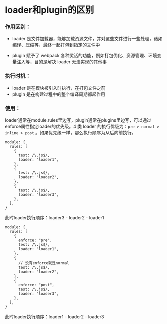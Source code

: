 # loader和plugin的区别

### 作用区别：

- loader 是文件加载器，能够加载资源文件，并对这些文件进行一些处理，诸如编译、压缩等，最终一起打包到指定的文件中

- plugin 赋予了 webpack 各种灵活的功能，例如打包优化、资源管理、环境变量注入等，目的是解决 loader 无法实现的其他事

### 执行时机：

- loader 是在模块被引入时执行，在打包文件之前
- plugin 是在构建过程中的整个编译周期都起作用

### 使用：

loader通常在module.rules里边写，plugin通常在plugins里边写，可以通过enforce属性指定loader的优先级。4 类 loader 的执行优级为：```pre > normal > inline > post``` 。如果优先级一样，那么执行顺序为从后向前执行。

```
module: {
  rules: [
    {
      test: /\.js$/,
      loader: "loader1",
    },
    {
      test: /\.js$/,
      loader: "loader2",
    },
    {
      test: /\.js$/,
      loader: "loader3",
    },
  ],
}
```

此时loader执行顺序：loader3 - loader2 - loader1

```
module: {
  rules: [
    {
      enforce: "pre",
      test: /\.js$/,
      loader: "loader1",
    },
    {
      // 没有enforce就是normal
      test: /\.js$/,
      loader: "loader2",
    },
    {
      enforce: "post",
      test: /\.js$/,
      loader: "loader3",
    },
  ],
}
```
此时loader执行顺序：loader1 - loader2 - loader3